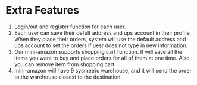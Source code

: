 # Extra Features
1. Login/out and register function for each user.
2. Each user can save their defult address and ups account in their profile. When they place their orders, system will use the default address and ups account to set the orders if uesr does not type in new information.
3. Our mini-amazon supports shopping cart function. It will save all the items you want to buy and place orders for all of them at one time. Also, you can remove item from shopping cart.
4. mini-amazon will have 9 sysmetric warehouse, and it will send the order to the warehouse closest to the destination. 

